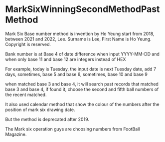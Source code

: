 # MarkSixWinningSecondMethodPastMethod
Mark Six Base number method is invention by Ho Yeung start from 2018, between 2021 and 2022, Lee. Surname is Lee, First Name is Ho Yeung. Copyright is reserved.

Bank number is at Base 4 of date difference when input YYYY-MM-DD and when only base 11 and base 12 are integers instead of HEX

For example, today is Tuesday, the input date is next Tuesday date, add 7 days, sometimes, base 5 and base 6, sometimes, base 10 and base 9

when matched base 3 and base 4, it will search past records that matched base 3 and base 4, if found it, choose the second and fifth ball numbers of the recent matched.

It also used calendar method that show the colour of the numbers after the position of mark six drawing date.

But the method is deprecated after 2019.

The Mark six operation guys are choosing numbers from FootBall Magazine.
